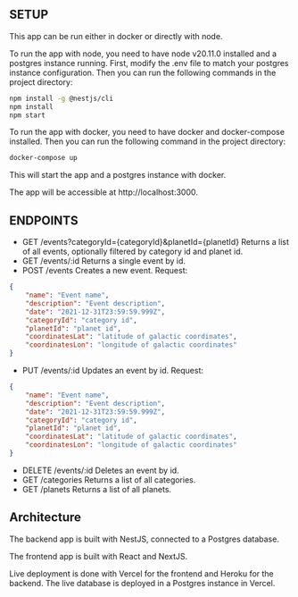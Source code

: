 ## SETUP

This app can be run either in docker or directly with node.

To run the app with node, you need to have node v20.11.0 installed and a postgres instance running.
First, modify the .env file to match your postgres instance configuration.
Then you can run the following commands in the project directory:

```bash
npm install -g @nestjs/cli
npm install
npm start
```

To run the app with docker, you need to have docker and docker-compose installed. 
Then you can run the following command in the project directory:

```bash
docker-compose up
```
This will start the app and a postgres instance with docker. 

The app will be accessible at http://localhost:3000.

## ENDPOINTS
- GET /events?categoryId={categoryId}&planetId={planetId}
Returns a list of all events, optionally filtered by category id and planet id.
- GET /events/:id
Returns a single event by id.
- POST /events
Creates a new event.
Request:
```json
{
    "name": "Event name",
    "description": "Event description",
    "date": "2021-12-31T23:59:59.999Z",
    "categoryId": "category id",
    "planetId": "planet id",
    "coordinatesLat": "latitude of galactic coordinates",
    "coordinatesLon": "longitude of galactic coordinates"
}
```
- PUT /events/:id
Updates an event by id.
Request:
```json
{
    "name": "Event name",
    "description": "Event description",
    "date": "2021-12-31T23:59:59.999Z",
    "categoryId": "category id",
    "planetId": "planet id",
    "coordinatesLat": "latitude of galactic coordinates",
    "coordinatesLon": "longitude of galactic coordinates"
}
```
- DELETE /events/:id
Deletes an event by id.
- GET /categories
Returns a list of all categories.
- GET /planets
Returns a list of all planets.

## Architecture
The backend app is built with NestJS,
connected to a Postgres database.

The frontend app is built with React and NextJS.

Live deployment is done with Vercel for the frontend 
and Heroku for the backend.
The live database is deployed in a Postgres instance in Vercel.
